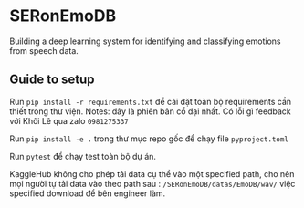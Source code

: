 # SERonEmoDB
Building a deep learning system for identifying and classifying emotions from speech data.

## Guide to setup
Run `pip install -r requirements.txt` để cài đặt toàn bộ requirements cần thiết trong thư viện. Notes: đây là phiên bản cổ đại nhất. Có lỗi gì feedback với Khôi Lê qua zalo `0981275337`

Run `pip install -e .` trong thư mục repo gốc để chạy file `pyproject.toml`  

Run `pytest` để chạy test toàn bộ dự án.

KaggleHub không cho phép tải data cụ thể vào một specified path, cho nên mọi người tự tải data vào theo path sau : `/SERonEmoDB/datas/EmoDB/wav/` việc specified download để bên engineer làm.

